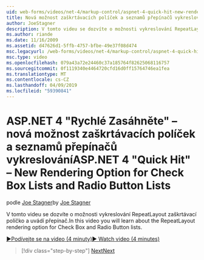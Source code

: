 ```yaml
---
uid: web-forms/videos/net-4/markup-control/aspnet-4-quick-hit-new-rendering-option-for-check-box-lists-and-radio-button-lists
title: Nová možnost zaškrtávacích políček a seznamů přepínačů vykreslování | Dokumentace Microsoftu
author: JoeStagner
description: V tomto videu se dozvíte o možnosti vykreslování RepeatLayout zaškrtávací políčko a uvádí přepínač.
ms.author: riande
ms.date: 11/16/2009
ms.assetid: d47626d1-5ffb-4757-bfbe-49e37f08d474
msc.legacyurl: /web-forms/videos/net-4/markup-control/aspnet-4-quick-hit-new-rendering-option-for-check-box-lists-and-radio-button-lists
msc.type: video
ms.openlocfilehash: 079a43a72e24460c37a185764f82625068116757
ms.sourcegitcommit: 0f1119340e4464720cfd16d0ff15764746ea1fea
ms.translationtype: MT
ms.contentlocale: cs-CZ
ms.lasthandoff: 04/09/2019
ms.locfileid: "59390841"
---
```

# <a name="aspnet-4-quick-hit--new-rendering-option-for-check-box-lists-and-radio-button-lists"></a><span data-ttu-id="0cc2f-103">ASP.NET 4 "Rychlé Zasáhněte" – nová možnost zaškrtávacích políček a seznamů přepínačů vykreslování</span><span class="sxs-lookup"><span data-stu-id="0cc2f-103">ASP.NET 4 "Quick Hit" – New Rendering Option for Check Box Lists and Radio Button Lists</span></span>

<span data-ttu-id="0cc2f-104">podle [Joe Stagner](https://github.com/JoeStagner)</span><span class="sxs-lookup"><span data-stu-id="0cc2f-104">by [Joe Stagner](https://github.com/JoeStagner)</span></span>

<span data-ttu-id="0cc2f-105">V tomto videu se dozvíte o možnosti vykreslování RepeatLayout zaškrtávací políčko a uvádí přepínač.</span><span class="sxs-lookup"><span data-stu-id="0cc2f-105">In this video you will learn about the RepeatLayout rendering option for Check Box and Radio Button lists.</span></span> 

[<span data-ttu-id="0cc2f-106">&#9654;Podívejte se na video (4 minuty)</span><span class="sxs-lookup"><span data-stu-id="0cc2f-106">&#9654; Watch video (4 minutes)</span></span>](https://channel9.msdn.com/Blogs/ASP-NET-Site-Videos/aspnet-4-quick-hit-new-rendering-option-for-check-box-lists-and-radio-button-lists)

> [!div class="step-by-step"]
> [<span data-ttu-id="0cc2f-107">Next</span><span class="sxs-lookup"><span data-stu-id="0cc2f-107">Next</span></span>](aspnet-4-quick-hit-table-free-templated-controls.md)
